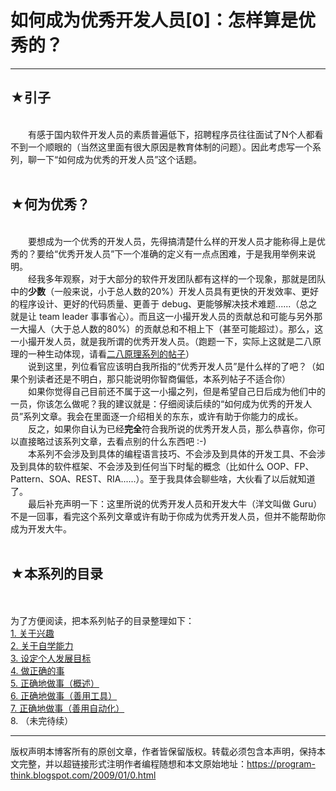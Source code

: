 # 如何成为优秀开发人员[0]：怎样算是优秀的？ 

-----

<div class="post-body entry-content">
<h2>★引子</h2><br/>
　　有感于国内软件开发人员的素质普遍低下，招聘程序员往往面试了N个人都看不到一个顺眼的（当然这里面有很大原因是教育体制的问题）。因此考虑写一个系列，聊一下“如何成为优秀的开发人员”这个话题。<a name="more"></a><br/>
<br/>
<h2>★何为优秀？</h2><br/>
　　要想成为一个优秀的开发人员，先得搞清楚什么样的开发人员才能称得上是优秀的？要给“优秀开发人员”下一个准确的定义有一点点困难，于是我用举例来说明。<br/>
　　经我多年观察，对于大部分的软件开发团队都有这样的一个现象，那就是团队中的<b>少数</b>（一般来说，小于总人数的20%）开发人员具有更快的开发效率、更好的程序设计、更好的代码质量、更善于 debug、更能够解决技术难题......（总之就是让 team leader 事事省心）。而且这一小撮开发人员的贡献总和可能与另外那一大撮人（大于总人数的80%）的贡献总和不相上下（甚至可能超过）。那么，这一小撮开发人员，就是我所谓的优秀开发人员。（跑题一下，实际上这就是二八原理的一种生动体现，请看<a href="../../2009/02/80-20-principle-0-overview.md">二八原理系列的帖子</a>）<br/>
　　说到这里，列位看官应该明白我所指的“优秀开发人员”是什么样的了吧？（如果个别读者还是不明白，那只能说明你智商偏低，本系列帖子不适合你）<br/>
　　如果你觉得自己目前还不属于这一小撮之列，但是希望自己日后成为他们中的一员，你该怎么做呢？我的建议就是：仔细阅读后续的“如何成为优秀的开发人员”系列文章。我会在里面逐一介绍相关的东东，或许有助于你能力的成长。<br/>
　　反之，如果你自认为已经<b>完全</b>符合我所说的优秀开发人员，那么恭喜你，你可以直接略过该系列文章，去看点别的什么东西吧 :-)<br/>
　　本系列不会涉及到具体的编程语言技巧、不会涉及到具体的开发工具、不会涉及到具体的软件框架、不会涉及到任何当下时髦的概念（比如什么 OOP、FP、Pattern、SOA、REST、RIA......）。至于我具体会聊些啥，大伙看了以后就知道了。<br/>
　　最后补充声明一下：这里所说的优秀开发人员和开发大牛（洋文叫做 Guru）不是一回事，看完这个系列文章或许有助于你成为优秀开发人员，但并不能帮助你成为开发大牛。<br/>
<br/>
<h2>★本系列的目录</h2><br/>
<a name="index"> </a><br/>
为了方便阅读，把本系列帖子的目录整理如下：<br/>
<a href="../../2009/01/1.md">1. 关于兴趣</a><br/>
<a href="../../2009/01/2.md">2. 关于自学能力</a><br/>
<a href="../../2009/01/3.md">3. 设定个人发展目标</a><br/>
<a href="../../2009/01/4.md">4. 做正确的事</a><br/>
<a href="../../2009/02/5.md">5. 正确地做事（概述）</a><br/>
<a href="../../2009/02/6.md">6. 正确地做事（善用工具）</a><br/>
<a href="../../2009/02/7.md">7. 正确地做事（善用自动化）</a><br/>
8. （未完待续）
</div>


------------------------------------------------

版权声明本博客所有的原创文章，作者皆保留版权。转载必须包含本声明，保持本文完整，并以超链接形式注明作者编程随想和本文原始地址：https://program-think.blogspot.com/2009/01/0.html
